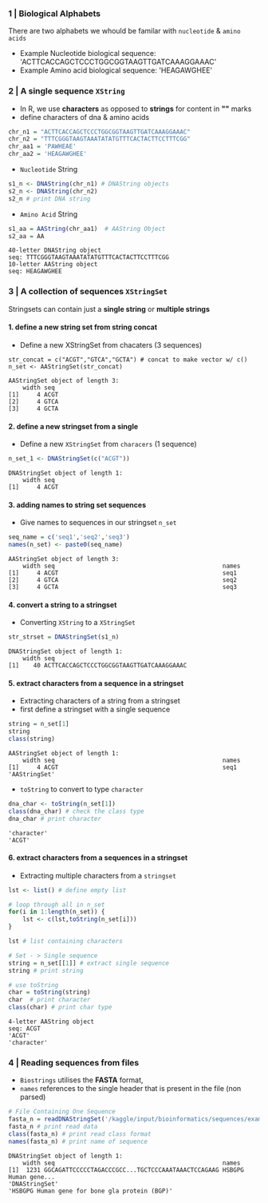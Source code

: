 ### 1 | Biological Alphabets 

There are two alphabets we whould be familar with <code>nucleotide</code> & <code>amino acids</code>
- Example Nucleotide biological sequence: 'ACTTCACCAGCTCCCTGGCGGTAAGTTGATCAAAGGAAAC'
- Example Amino acid biological sequence: 'HEAGAWGHEE'

### 2 | A single sequence <code>XString</code>

- In R, we use **characters** as opposed to **strings** for content in **""** marks
- define characters of dna & amino acids

```R
chr_n1 = "ACTTCACCAGCTCCCTGGCGGTAAGTTGATCAAAGGAAAC"
chr_n2 = "TTTCGGGTAAGTAAATATATGTTTCACTACTTCCTTTCGG"
chr_aa1 = 'PAWHEAE'
chr_aa2 = 'HEAGAWGHEE'
```

- <code>Nucleotide</code> String

```R
s1_n <- DNAString(chr_n1) # DNAString objects
s2_n <- DNAString(chr_n2)
s2_n # print DNA string
```

- <code>Amino Acid</code> String

```R
s1_aa = AAString(chr_aa1)  # AAString Object
s2_aa = AA
```

```
40-letter DNAString object
seq: TTTCGGGTAAGTAAATATATGTTTCACTACTTCCTTTCGG
10-letter AAString object
seq: HEAGAWGHEE
```

### 3 | A collection of sequences <code>XStringSet</code>

Stringsets can contain just a **single string** or **multiple strings**
  
#### 1. define a new string set from string concat
  
- Define a new XStringSet from chacaters (3 sequences)

```
str_concat = c("ACGT","GTCA","GCTA") # concat to make vector w/ c()
n_set <- AAStringSet(str_concat)
```

```
AAStringSet object of length 3:
    width seq
[1]     4 ACGT
[2]     4 GTCA
[3]     4 GCTA
```

#### 2. define a new stringset from a single 

- Define a new <code>XStringSet</code> from <code>characers</code> (1 sequence)

```R
n_set_1 <- DNAStringSet(c("ACGT"))
```

```
DNAStringSet object of length 1:
    width seq
[1]     4 ACGT
```

#### 3. adding names to string set sequences

- Give names to sequences in our stringset <code>n_set</code>

```R
seq_name = c('seq1','seq2','seq3')
names(n_set) <- paste0(seq_name)
```

```
AAStringSet object of length 3:
    width seq                                               names               
[1]     4 ACGT                                              seq1
[2]     4 GTCA                                              seq2
[3]     4 GCTA                                              seq3
```

#### 4. convert a string to a stringset

- Converting <code>XString</code> to a <code>XStringSet</code>

```R
str_strset = DNAStringSet(s1_n)
```

```
DNAStringSet object of length 1:
    width seq
[1]    40 ACTTCACCAGCTCCCTGGCGGTAAGTTGATCAAAGGAAAC
```

#### 5. extract characters from a sequence in a stringset

- Extracting characters of a string from a stringset 
- first define a stringset with a single sequence

```R
string = n_set[1]
string
class(string)
```

```
AAStringSet object of length 1:
    width seq                                               names               
[1]     4 ACGT                                              seq1
'AAStringSet'
```

- <code>toString</code> to convert to type <code>character</code>

```R
dna_char <- toString(n_set[1])
class(dna_char) # check the class type
dna_char # print character
```

```
'character'
'ACGT'
```

#### 6. extract characters from a sequences in a stringset

- Extracting multiple characters from a <code>stringset</code>

```R
lst <- list() # define empty list

# loop through all in n_set
for(i in 1:length(n_set)) {
    lst <- c(lst,toString(n_set[i]))
}

lst # list containing characters
```

```R
# Set - > Single sequence
string = n_set[[1]] # extract single sequence 
string # print string

# use toString
char = toString(string)
char  # print character
class(char) # print char type
```

```
4-letter AAString object
seq: ACGT
'ACGT'
'character'
```

### 4 | Reading sequences from files

- <code>Biostrings</code> utilises the **FASTA** format,
- <code>names</code> references to the single header that is present in the file (non parsed)

```R
# File Containing One Sequence
fasta_n = readDNAStringSet('/kaggle/input/bioinformatics/sequences/example.fasta')
fasta_n # print read data 
class(fasta_n) # print read class format
names(fasta_n) # print name of sequence
```
```
DNAStringSet object of length 1:
    width seq                                               names               
[1]  1231 GGCAGATTCCCCCTAGACCCGCC...TGCTCCCAAATAAACTCCAGAAG HSBGPG Human gene...
'DNAStringSet'
'HSBGPG Human gene for bone gla protein (BGP)'
```
